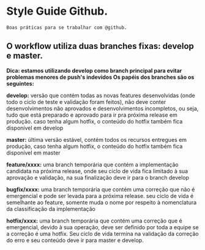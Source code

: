 # Style Guide Github.

``` 
Boas práticas para se trabalhar com @github.
```
## O workflow utiliza duas branches fixas: develop e master.

**Dica: estamos utilizando develop como branch principal para evitar problemas menores de push's indevidos
Os papéis dos branches são os seguintes:**

**develop:** versão que contém todas as novas features desenvolvidas (onde todo o ciclo de teste e validação foram feitos), não deve conter desenvolvimentos não aprovados e desenvolvimentos incompletos, ou seja, tudo que está preparado e aprovado para ir pra próxima release em produção. caso tenha algum hotfix, o conteúdo do hotfix também fica disponível em develop

**master:** última versão estável, contém todos os recursos entregues em produção, caso tenha algum hotfix, o conteúdo do hotfix também fica disponível em master

**feature/xxxx:** uma branch temporária que contém a implementação candidata na próxima release, onde seu ciclo de vida fica limitado à sua aprovação e validação, na sua finalização deve ir para o branch develop

**bugfix/xxxx:** uma branch temporária que contém uma correção que não é emergencial e pode ser levada para a próxima release. seu ciclo de vida é semelhante ao feature, somente muda o nome por respeito à nomenclatura da classificação da implementação

**hotfix/xxxx:** uma branch temporária que contém uma correção que é emergencial, devido à sua operação, deve ser definido por toda a equipe se a correção é uma hotfix. Seu ciclo de vida termina na validação da correção do erro e seu conteúdo deve ir para master e develop.
